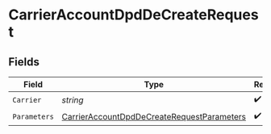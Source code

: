 # CarrierAccountDpdDeCreateRequest


## Fields

| Field                                                                                                               | Type                                                                                                                | Required                                                                                                            | Description                                                                                                         | Example                                                                                                             |
| ------------------------------------------------------------------------------------------------------------------- | ------------------------------------------------------------------------------------------------------------------- | ------------------------------------------------------------------------------------------------------------------- | ------------------------------------------------------------------------------------------------------------------- | ------------------------------------------------------------------------------------------------------------------- |
| `Carrier`                                                                                                           | *string*                                                                                                            | :heavy_check_mark:                                                                                                  | N/A                                                                                                                 | dpd_de                                                                                                              |
| `Parameters`                                                                                                        | [CarrierAccountDpdDeCreateRequestParameters](../../Models/Components/CarrierAccountDpdDeCreateRequestParameters.md) | :heavy_check_mark:                                                                                                  | N/A                                                                                                                 |                                                                                                                     |